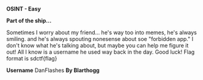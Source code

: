 **OSINT - Easy**

**Part of the ship...**

Sometimes I worry about my friend... he's way too into memes, he's always smiling. and he's always spouting nonesense about soe "forbidden app." I don't know what he's talking about, but maybe you can help me figure it out! All I know is a username he used way back in the day. Good luck! Flag format is sdctf{flag}

**Username**
DanFlashes
__By Blarthogg__
